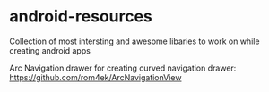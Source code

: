 # android-resources
Collection of most intersting and awesome libaries to work on while creating android apps

  Arc Navigation drawer for creating curved navigation drawer: https://github.com/rom4ek/ArcNavigationView
